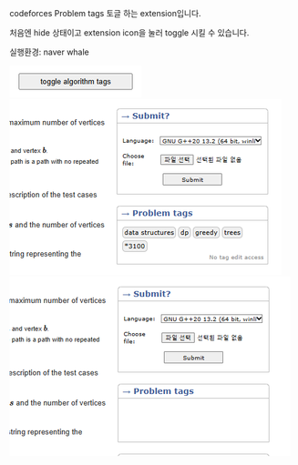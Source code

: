 codeforces Problem tags 토글 하는 extension입니다.

처음엔 hide 상태이고 extension icon을 눌러 toggle 시킬 수 있습니다.

실행환경: naver whale

![image](./toggleBtn.png)
![image](./before.png)
![image](./after.png)
